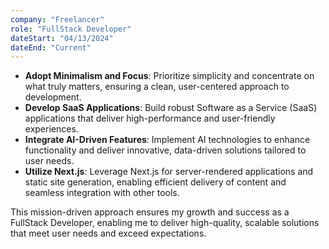 ```yaml
---
company: "Freelancer"
role: "FullStack Developer"
dateStart: "04/13/2024"
dateEnd: "Current"
---
```


- **Adopt Minimalism and Focus**: Prioritize simplicity and concentrate on what truly matters, ensuring a clean, user-centered approach to development.
- **Develop SaaS Applications**: Build robust Software as a Service (SaaS) applications that deliver high-performance and user-friendly experiences.
- **Integrate AI-Driven Features**: Implement AI technologies to enhance functionality and deliver innovative, data-driven solutions tailored to user needs.
- **Utilize Next.js**: Leverage Next.js for server-rendered applications and static site generation, enabling efficient delivery of content and seamless integration with other tools.

This mission-driven approach ensures my growth and success as a FullStack Developer, enabling me to deliver high-quality, scalable solutions that meet user needs and exceed expectations.
